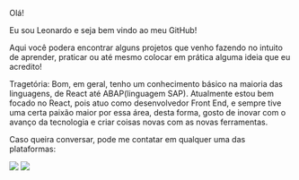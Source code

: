Olá! 

Eu sou Leonardo e seja bem vindo ao meu GitHub! 

Aqui você podera encontrar alguns projetos que venho fazendo no intuito de aprender, praticar ou até mesmo colocar em prática alguma ideia que eu acredito!

Tragetória:
  Bom, em geral, tenho um conhecimento básico na maioria das linguagens, de React até ABAP(linguagem SAP). Atualmente estou bem focado no React, pois atuo como desenvolvedor Front End, e sempre tive uma certa paixão maior por essa área, desta forma, gosto de inovar com o avanço da tecnologia e criar coisas novas com as novas ferramentas.
  
 Caso queira conversar, pode me contatar em qualquer uma das plataformas:
  
[<img src="https://img.shields.io/badge/linkedin-%230077B5.svg?&style=for-the-badge&logo=linkedin&logoColor=white" />](https://www.linkedin.com/in/melinmiguel/)
[<img src = "https://img.shields.io/badge/instagram-%23E4405F.svg?&style=for-the-badge&logo=instagram&logoColor=white">](https://www.instagram.com/leonardomelin/)
  
<!--
**melinmiguel/melinmiguel** is a ✨ _special_ ✨ repository because its `README.md` (this file) appears on your GitHub profile.

Here are some ideas to get you started:

- 🔭 I’m currently working on Dextra Digital
- 🌱 I’m currently learning React
- 📫 How to reach me:
- 😄 Pronouns: ...
- ⚡ Fun fact: ...
-->

